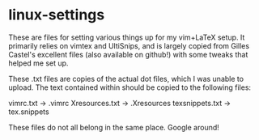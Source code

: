 # linux-settings

These are files for setting various things up for my vim+LaTeX setup. It primarily relies on vimtex and UltiSnips, and is largely copied from Gilles Castel's excellent files (also available on github!) with some tweaks that helped me set up.

These .txt files are copies of the actual dot files, which I was unable to upload. The text contained within should be copied to the following files:

vimrc.txt -> .vimrc
Xresources.txt -> .Xresources
texsnippets.txt -> tex.snippets

These files do not all belong in the same place. Google around!
